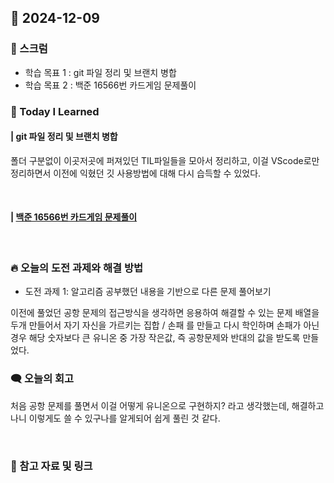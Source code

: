 ## 📆 2024-12-09

### 🔔 스크럼

- 학습 목표 1 : git 파일 정리 및 브랜치 병합
- 학습 목표 2 : 백준 16566번 카드게임 문제풀이
  <br/>



### 🚀 Today I Learned


#### | git 파일 정리 및 브랜치 병합

폴더 구분없이 이곳저곳에 퍼져있던 TIL파일들을 모아서 정리하고, 이걸 VScode로만 정리하면서 이전에 익혔던 깃 사용방법에 대해 다시 습득할 수 있었다.

<br/>

#### | [백준 16566번 카드게임 문제풀이](https://github.com/availrum/newb/blob/main/cardgame.cpp)

<br/>

### 🔥 오늘의 도전 과제와 해결 방법

- 도전 과제 1: 알고리즘 공부했던 내용을 기반으로 다른 문제 풀어보기
  <br/>

이전에 풀었던 공항 문제의 접근방식을 생각하면 응용하여 해결할 수 있는 문제
배열을 두개 만들어서 자기 자신을 가르키는 집합 / 손패 를 만들고 다시 학인하며 손패가 아닌 경우 해당 숫자보다 큰 유니온 중 가장 작은값, 즉 공항문제와 반대의 값을 받도록 만들었다.

### 🗨️ 오늘의 회고

<!--
- 오늘의 학습 경험에 대한 자유로운 생각이나 느낀 점을 기록합니다.
- 성공적인 점, 개선해야 할 점, 새롭게 시도하고 싶은 방법 등을 포함할 수 있습니다.-->

처음 공항 문제를 풀면서 이걸 어떻게 유니온으로 구현하지? 라고 생각했는데, 해결하고 나니 이렇게도 쓸 수 있구나를 알게되어 쉽게 풀린 것 같다.

<br/>


### 📰 참고 자료 및 링크

